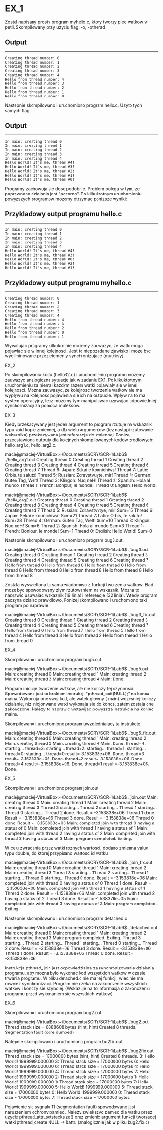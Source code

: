 # EX_1

Zostal napisany prosty program myhello.c, ktory tworzy piec watkow w petli. Skompilowany przy uzyciu flag: -o, -ptherad

## Output
---
```
Creating thread number: 0 
Creating thread number: 1 
Creating thread number: 2 
Creating thread number: 3 
Creating thread number: 4 
Hello from thread number: 4 
Hello from thread number: 3 
Hello from thread number: 2 
Hello from thread number: 1 
Hello from thread number: 0
```

Nastepnie skompilowano i uruchomiono program hello.c. Uzyto tych samych flag.

## Output
---
```
In main: creating thread 0
In main: creating thread 1
In main: creating thread 2
In main: creating thread 3
In main: creating thread 4
Hello World! It's me, thread #4!
Hello World! It's me, thread #3!
Hello World! It's me, thread #2!
Hello World! It's me, thread #1!
Hello World! It's me, thread #0!
```

Programy zachowuja sie dosc podobnie. Problem polega w tym, ze poprawnosc dzialania jest "pozorna". Po kilkukrotnym
uruchomieniu powyzszych programow mozemy otrzymac ponizsze wyniki:

## Przykladowy output programu hello.c
---
```
In main: creating thread 0
In main: creating thread 1
In main: creating thread 2
In main: creating thread 3
In main: creating thread 4
Hello World! It's me, thread #4!
Hello World! It's me, thread #3!
Hello World! It's me, thread #0!
Hello World! It's me, thread #2!
Hello World! It's me, thread #1!
```
## Przykladowy output programu myhello.c
---
```
Creating thread number: 0
Creating thread number: 1
Creating thread number: 2
Creating thread number: 3
Creating thread number: 4
Hello from thread number: 4
Hello from thread number: 3
Hello from thread number: 2
Hello from thread number: 0
Hello from thread number: 1
```
Wywolujac programy kilkukrotnie mozemy zauwazyc, ze watki moga pojawiac sie w innej kolejnosci. Jest to niepozadane zjawisko
i moze byc wyeliminowane przez elementy synchronizujace (muteksy).

EX_2

Po skompilowaniu kodu (hello32.c) i uruchomieniu programu mozemy zauwazyc analogiczna sytuacje jak w zadaniu EX1. Po kilkuktortnym uruchomieniu
za niemal kazdym razem watki pojawialy sie w innej kolejnosci. Mozna zauwazyc, ze kolejnosc tworzenia watkow nie ma wyplywu na kolejnosc
pojawienia sie ich na outpucie. Wplyw na to ma system operacyjny, lecz mozemy tym manipulowac uzywajac odpowiedniej synchornizacji
za pomoca muteksow.

EX_3

Kiedy przekazywany jest jeden argument to program rzutuje na wskaznik typu void kopie zmiennej, a dla wielu argumentow (tez nastapi rzutowanie wskaznika) przekazywana jest referencja do zmiennej. Ponizej przedstawiono outputy dla kolejnych skompilowanych kodow zrodlowych: hello_arg1.c, hello_arg2.c.

maciej@maciej-VirtualBox:~/Documents/SCRY/SCR-1/Lab6$ ./hello_arg1.out 
Creating thread 0
Creating thread 1
Creating thread 2
Creating thread 3
Creating thread 4
Creating thread 5
Creating thread 6
Creating thread 7
Thread 6: Japan: Sekai e konnichiwa!
Thread 7: Latin: Orbis, te saluto!
Thread 5: Russian: Zdravstvuyte, mir!
Thread 4: German: Guten Tag, Welt!
Thread 3: Klingon: Nuq neH!
Thread 2: Spanish: Hola al mundo
Thread 1: French: Bonjour, le monde!
Thread 0: English: Hello World!

maciej@maciej-VirtualBox:~/Documents/SCRY/SCR-1/Lab6$ ./hello_arg2.out
Creating thread 0
Creating thread 1
Creating thread 2
Creating thread 3
Creating thread 4
Creating thread 5
Creating thread 6
Creating thread 7
Thread 5: Russian: Zdravstvytye, mir!  Sum=15
Thread 6: Japan: Sekai e konnichiwa!  Sum=21
Thread 7: Latin: Orbis, te saluto!  Sum=28
Thread 4: German: Guten Tag, Welt!  Sum=10
Thread 3: Klingon: Nuq neH!  Sum=6
Thread 2: Spanish: Hola al mundo  Sum=3
Thread 1: French: Bonjour, le monde!  Sum=1
Thread 0: English: Hello World!  Sum=0

Nastepnie skompilowano i uruchomiono program bug3.out.

maciej@maciej-VirtualBox:~/Documents/SCRY/SCR-1/Lab6$ ./bug3.out
Creating thread 0
Creating thread 1
Creating thread 2
Creating thread 3
Creating thread 4
Creating thread 5
Creating thread 6
Creating thread 7
Hello from thread 8
Hello from thread 8
Hello from thread 8
Hello from thread 8
Hello from thread 8
Hello from thread 8
Hello from thread 8
Hello from thread 8

Zostala wyswietlona ta sama wiadomosc z funkcji tworzenia watkow. Blad
moze byc spowodowany zlym rzutowaniem na wskaznik. Mozna to naprawic usuwajac wskaznik (19 linia) i referencje (32 linia). Wtedy program 
zaczyna dzialac prawidlowo. Ponizej skompilowano i uruchomiono taki program po naprawie.

maciej@maciej-VirtualBox:~/Documents/SCRY/SCR-1/Lab6$ ./bug3_fix.out
Creating thread 0
Creating thread 1
Creating thread 2
Creating thread 3
Creating thread 4
Creating thread 5
Creating thread 6
Creating thread 7
Hello from thread 6
Hello from thread 7
Hello from thread 5
Hello from thread 4
Hello from thread 3
Hello from thread 2
Hello from thread 1
Hello from thread 0

EX_4

Skompilowano i uruchomiono program bug5.out.

maciej@maciej-VirtualBox:~/Documents/SCRY/SCR-1/Lab6$ ./bug5.out 
Main: creating thread 0
Main: creating thread 1
Main: creating thread 2
Main: creating thread 3
Main: creating thread 4
Main: Done.

Program iniciuje tworzenie watkow, ale nie konczy tej czynnosci. 
Spowodowane jest to brakiem instrukcji "pthread_exit(NULL);" na koncu
maina. Wykonuja one swoj kod, ale watek glowny ( main) wczesniej konczy dzialanie, niz inicjonwane watki wykonaja sie do konca, zatem zostaja one zakonczone. Nalezy to naprawic wstawijac powyzsza instrukcje na koniec maina. 

Skompilowano i uruchomiono program uwzgledniajacy ta instrukcje.

maciej@maciej-VirtualBox:~/Documents/SCRY/SCR-1/Lab6$ ./bug5_fix.out
Main: creating thread 0
Main: creating thread 1
Main: creating thread 2
Main: creating thread 3
Main: creating thread 4
Main: Done.
thread=4: starting...
thread=3: starting...
thread=2: starting...
thread=1: starting...
thread=0: starting...
thread=0 result=-3.153838e+06. Done.
thread=3 result=-3.153838e+06. Done.
thread=2 result=-3.153838e+06. Done.
thread=4 result=-3.153838e+06. Done.
thread=1 result=-3.153838e+06. Done.

EX_5

Skompilowano i uruchomiono program join.out

maciej@maciej-VirtualBox:~/Documents/SCRY/SCR-1/Lab6$ ./join.out 
Main: creating thread 0
Main: creating thread 1
Main: creating thread 2
Main: creating thread 3
Thread 3 starting...
Thread 2 starting...
Thread 1 starting...
Thread 0 starting...
Thread 2 done. Result = -3.153838e+06
Thread 1 done. Result = -3.153838e+06
Thread 3 done. Result = -3.153838e+06
Thread 0 done. Result = -3.153838e+06
Main: completed join with thread 0 having a status of 0
Main: completed join with thread 1 having a status of 1
Main: completed join with thread 2 having a status of 2
Main: completed join with thread 3 having a status of 3
Main: program completed. Exiting.

W celu zwracania przez watki roznych wartosci, dodano zmienna value typu
double, do ktorej przypisano wartosc id watku

maciej@maciej-VirtualBox:~/Documents/SCRY/SCR-1/Lab6$ ./join_fix.out 
Main: creating thread 0
Main: creating thread 1
Main: creating thread 2
Main: creating thread 3
Thread 3 starting...
Thread 2 starting...
Thread 1 starting...
Thread 0 starting...
Thread 0 done. Result = -3.153838e+06
Main: completed join with thread 0 having a status of 0
Thread 1 done. Result = -2.153838e+06
Main: completed join with thread 1 having a status of 1
Thread 2 done. Result = -1.153838e+06
Main: completed join with thread 2 having a status of 2
Thread 3 done. Result = -1.538376e+05
Main: completed join with thread 3 having a status of 3
Main: program completed. Exiting.

Nastepnie skompilowano i uruchomiono program detached.c

maciej@maciej-VirtualBox:~/Documents/SCRY/SCR-1/Lab6$ ./detached.out 
Main: creating thread 0
Main: creating thread 1
Main: creating thread 2
Main: creating thread 3
Main: program completed. Exiting.
Thread 3 starting...
Thread 2 starting...
Thread 1 starting...
Thread 0 starting...
Thread 2 done. Result = -3.153838e+06
Thread 3 done. Result = -3.153838e+06
Thread 1 done. Result = -3.153838e+06
Thread 0 done. Result = -3.153838e+06

Instrukcja pthread_join jest odpowiedzialna za synchronizowanie dzialania programu, aby mozna bylo wykonac kod wszystkich watkow w czasie trwania programu. W pliku detached.c nie ma tej funkcji, wiec nie ma rowniez synchronizacji. Program nie czeka na zakonczenie wszystkich watkow i konczy sie szybciej. (Wskazuje na to informacja o zakonczeniu programu przed wykonaniem sie wszystkich watkow)

EX_6

Skompilowano i uruchomiono program bug2.out

maciej@maciej-VirtualBox:~/Documents/SCRY/SCR-1/Lab6$ ./bug2.out
Thread stack size = 8388608 bytes (hint, hint)
Created 8 threads.
Segmentation fault (core dumped)

Natepnie skompilowano i uruchomiono program bu2fix.out

maciej@maciej-VirtualBox:~/Documents/SCRY/SCR-1/Lab6$ ./bug2fix.out
Thread stack size = 17000000 bytes (hint, hint)
Created 8 threads.
3: Hello World!   1999999.000000
3: Thread stack size = 17000000 bytes
6: Hello World!   1999999.000000
6: Thread stack size = 17000000 bytes
4: Hello World!   1999999.000000
4: Thread stack size = 17000000 bytes
2: Hello World!   1999999.000000
2: Thread stack size = 17000000 bytes
1: Hello World!   1999999.000000
1: Thread stack size = 17000000 bytes
7: Hello World!   1999999.000000
5: Hello World!   1999999.000000
5: Thread stack size = 17000000 bytes
0: Hello World!   1999999.000000
0: Thread stack size = 17000000 bytes
7: Thread stack size = 17000000 bytes

Pojawienie sie sygnalu 11 (segmentation fault) spowodowane jest naruszeniem ochrony pamieci. Nalezy zwiekszyc pamiec dla watku przez uzycie pthread_attr_setstacksize() oraz zmienic argument funkcji tworzacej watki pthread_create NULL -> &attr. (analogicznie jak w pliku bug2.fix.c)
